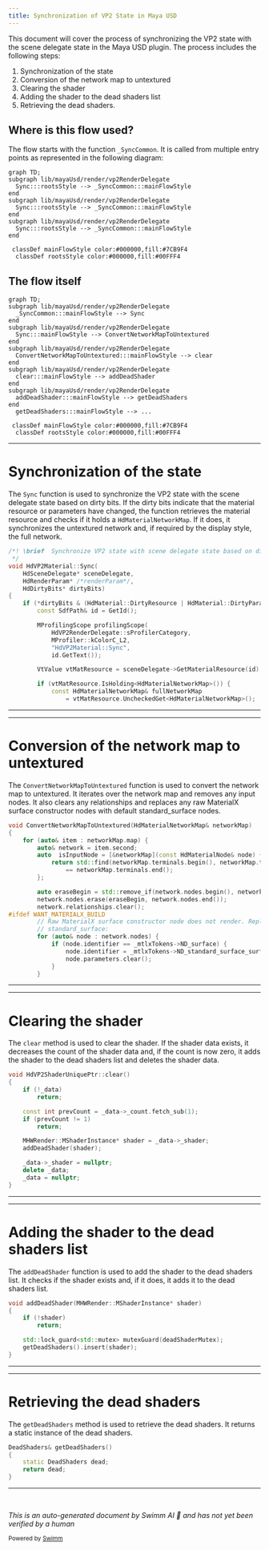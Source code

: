 ```yaml
---
title: Synchronization of VP2 State in Maya USD
---
```

This document will cover the process of synchronizing the VP2 state with the scene delegate state in the Maya USD plugin. The process includes the following steps:

1. Synchronization of the state
2. Conversion of the network map to untextured
3. Clearing the shader
4. Adding the shader to the dead shaders list
5. Retrieving the dead shaders.

## Where is this flow used?

The flow starts with the function `_SyncCommon`. It is called from multiple entry points as represented in the following diagram:

```mermaid
graph TD;
subgraph lib/mayaUsd/render/vp2RenderDelegate
  Sync:::rootsStyle --> _SyncCommon:::mainFlowStyle
end
subgraph lib/mayaUsd/render/vp2RenderDelegate
  Sync:::rootsStyle --> _SyncCommon:::mainFlowStyle
end
subgraph lib/mayaUsd/render/vp2RenderDelegate
  Sync:::rootsStyle --> _SyncCommon:::mainFlowStyle
end

 classDef mainFlowStyle color:#000000,fill:#7CB9F4
  classDef rootsStyle color:#000000,fill:#00FFF4
```

## The flow itself

```mermaid
graph TD;
subgraph lib/mayaUsd/render/vp2RenderDelegate
  _SyncCommon:::mainFlowStyle --> Sync
end
subgraph lib/mayaUsd/render/vp2RenderDelegate
  Sync:::mainFlowStyle --> ConvertNetworkMapToUntextured
end
subgraph lib/mayaUsd/render/vp2RenderDelegate
  ConvertNetworkMapToUntextured:::mainFlowStyle --> clear
end
subgraph lib/mayaUsd/render/vp2RenderDelegate
  clear:::mainFlowStyle --> addDeadShader
end
subgraph lib/mayaUsd/render/vp2RenderDelegate
  addDeadShader:::mainFlowStyle --> getDeadShaders
end
  getDeadShaders:::mainFlowStyle --> ...

 classDef mainFlowStyle color:#000000,fill:#7CB9F4
  classDef rootsStyle color:#000000,fill:#00FFF4
```

<SwmSnippet path="/lib/mayaUsd/render/vp2RenderDelegate/material.cpp" line="2082">

---

# Synchronization of the state

The `Sync` function is used to synchronize the VP2 state with the scene delegate state based on dirty bits. If the dirty bits indicate that the material resource or parameters have changed, the function retrieves the material resource and checks if it holds a `HdMaterialNetworkMap`. If it does, it synchronizes the untextured network and, if required by the display style, the full network.

```c++
/*! \brief  Synchronize VP2 state with scene delegate state based on dirty bits
 */
void HdVP2Material::Sync(
    HdSceneDelegate* sceneDelegate,
    HdRenderParam* /*renderParam*/,
    HdDirtyBits* dirtyBits)
{
    if (*dirtyBits & (HdMaterial::DirtyResource | HdMaterial::DirtyParams)) {
        const SdfPath& id = GetId();

        MProfilingScope profilingScope(
            HdVP2RenderDelegate::sProfilerCategory,
            MProfiler::kColorC_L2,
            "HdVP2Material::Sync",
            id.GetText());

        VtValue vtMatResource = sceneDelegate->GetMaterialResource(id);

        if (vtMatResource.IsHolding<HdMaterialNetworkMap>()) {
            const HdMaterialNetworkMap& fullNetworkMap
                = vtMatResource.UncheckedGet<HdMaterialNetworkMap>();
```

---

</SwmSnippet>

<SwmSnippet path="/lib/mayaUsd/render/vp2RenderDelegate/material.cpp" line="2057">

---

# Conversion of the network map to untextured

The `ConvertNetworkMapToUntextured` function is used to convert the network map to untextured. It iterates over the network map and removes any input nodes. It also clears any relationships and replaces any raw MaterialX surface constructor nodes with default standard_surface nodes.

```c++
void ConvertNetworkMapToUntextured(HdMaterialNetworkMap& networkMap)
{
    for (auto& item : networkMap.map) {
        auto& network = item.second;
        auto  isInputNode = [&networkMap](const HdMaterialNode& node) {
            return std::find(networkMap.terminals.begin(), networkMap.terminals.end(), node.path)
                == networkMap.terminals.end();
        };

        auto eraseBegin = std::remove_if(network.nodes.begin(), network.nodes.end(), isInputNode);
        network.nodes.erase(eraseBegin, network.nodes.end());
        network.relationships.clear();
#ifdef WANT_MATERIALX_BUILD
        // Raw MaterialX surface constructor node does not render. Replace with default
        // standard_surface:
        for (auto& node : network.nodes) {
            if (node.identifier == _mtlxTokens->ND_surface) {
                node.identifier = _mtlxTokens->ND_standard_surface_surfaceshader;
                node.parameters.clear();
            }
        }
```

---

</SwmSnippet>

<SwmSnippet path="/lib/mayaUsd/render/vp2RenderDelegate/shader.cpp" line="148">

---

# Clearing the shader

The `clear` method is used to clear the shader. If the shader data exists, it decreases the count of the shader data and, if the count is now zero, it adds the shader to the dead shaders list and deletes the shader data.

```c++
void HdVP2ShaderUniquePtr::clear()
{
    if (!_data)
        return;

    const int prevCount = _data->_count.fetch_sub(1);
    if (prevCount != 1)
        return;

    MHWRender::MShaderInstance* shader = _data->_shader;
    addDeadShader(shader);

    _data->_shader = nullptr;
    delete _data;
    _data = nullptr;
}
```

---

</SwmSnippet>

<SwmSnippet path="/lib/mayaUsd/render/vp2RenderDelegate/shader.cpp" line="36">

---

# Adding the shader to the dead shaders list

The `addDeadShader` function is used to add the shader to the dead shaders list. It checks if the shader exists and, if it does, it adds it to the dead shaders list.

```c++
void addDeadShader(MHWRender::MShaderInstance* shader)
{
    if (!shader)
        return;

    std::lock_guard<std::mutex> mutexGuard(deadShaderMutex);
    getDeadShaders().insert(shader);
}
```

---

</SwmSnippet>

<SwmSnippet path="/lib/mayaUsd/render/vp2RenderDelegate/shader.cpp" line="30">

---

# Retrieving the dead shaders

The `getDeadShaders` method is used to retrieve the dead shaders. It returns a static instance of the dead shaders.

```c++
DeadShaders& getDeadShaders()
{
    static DeadShaders dead;
    return dead;
}
```

---

</SwmSnippet>

&nbsp;

*This is an auto-generated document by Swimm AI 🌊 and has not yet been verified by a human*

<SwmMeta version="3.0.0" repo-id="Z2l0aHViJTNBJTNBbWF5YS11c2QlM0ElM0FnaWxhZG5hdm90" repo-name="maya-usd" doc-type="flows"><sup>Powered by [Swimm](/)</sup></SwmMeta>
